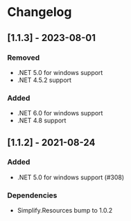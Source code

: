 # Changelog

## [1.1.3] - 2023-08-01

### Removed

- .NET 5.0 for windows support
- .NET 4.5.2 support

### Added

- .NET 6.0 for windows support
- .NET 4.8 support

## [1.1.2] - 2021-08-24

### Added

- .NET 5.0 for windows support (#308)

### Dependencies

- Simplify.Resources bump to 1.0.2
